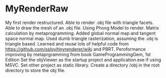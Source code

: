 # MyRenderRaw
My first render restructured.
Able to render .obj file with triangle facets. Able to draw the mesh of an .obj file.
Using Phong Model to render.
Matrix calculation by metaprogramming.
Added global normal map and tangent space normal map.
Used dumb triangle rasterization, assuming the .obj is triangle based.
Learned and reuse lots of helpful code from https://github.com/ssloy/tinyrenderer/wiki and PBRT.
Peroformance improving by metaprgramming from book GameProgrammingGem, 1st Edition
Set the objViewer as the startup project and application.exe if using MSVC. Set other project as static library.
Create a directory /obj in the root directory to store the obj file.

